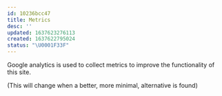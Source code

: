 ```yaml
---
id: 10236bcc47
title: Metrics
desc: ''
updated: 1637623276113
created: 1637622795024
status: "\U0001F33F"
---
```


Google analytics is used to collect metrics to improve the functionality of this site.

(This will change when a better, more minimal, alternative is found)
